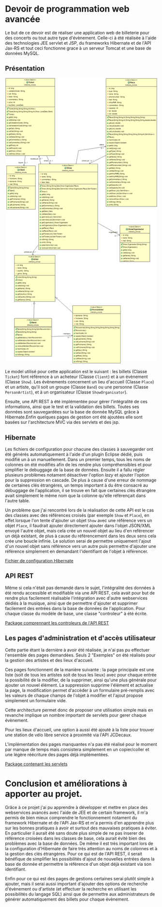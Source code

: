 # Devoir de programmation web avancée

Le but de ce devoir est de réaliser une application web de billeterie pour des concerts ou tout autre type d'évènement. Celle-ci à été réalisée à l'aide des technologies JEE servlet et JSP, du frameworks Hibernate et de l'API Jax-RS et tout ceci fonctionne grace à un serveur Tomcat et une base de données MySQL.

## Présentation 

![Diagramme UML](Diagramme_1.png)

Le model utilisé pour cette application est le suivant : les billets (Classe `Ticket`) font référence à un acheteur (Classe `Client`) et à un évènement (Classe `Show`). Les évènements concernent un lieu d'accueil (Classe `Place`) et un artiste, qu'il soit un groupe (Classe `Band`) ou une personne (Classe `PersonArtist`), et à un organisateur (Classe `ShowOrganisator`).

Ensuite, une API REST à été implémentée pour gérer l'intégralité de ces informations, ainsi que le test et la validation des billets. Toutes ses données sont sauvegardées sur la base de donnée MySQL grâce à Hibernate.Enfin quelques pages de gestion ont été ajoutées elle sont basées sur l'architecture MVC via des servlets et des jsp.

## Hibernate

Les fichiers de configuration pour chacune des classes à sauvegarder ont été générés automatiquement à l'aide d'un plugin Eclipse dédié, puis modifié un à un manuellement. Dans un premier temps, tous les noms de colonnes on été modifiés afin de les rendre plus compréhensibles et pour simplifier le debuggage de la base de données. Ensuite il a fallu régler plusieurs problèmes notament désactiver l'option *lazy* et ajouter l'option pour la suppression en cascade. De plus à cause d'une erreur de nommage de certaines clés étrangères, un temps important à du être consacré au débuggage de l'application, il se trouve en fait que certaines clés étrangère avait simplement le même nom que la colonne qu'elle référençait dans l'autre table.

Un problème que j'ai rencontré lors de la réalisation de cette API est le cas des classes avec des références croisés (par exemple `Show` et `Place`), en effet lorsque l'on tente d'ajouter un objet `Show` avec une référence vers un objet `Place`, il faudrait ajouter directement ajouter dans l'objet JSON/XML envoyé l'autre objet, mais cela crée un nouvel objet au lieu d'en reférencer un déjà existant, de plus à cause du référencement dans les deux sens cela crée une boucle infinie. Le solution serai de permettre uniquement l'ajout d'un nouvel objet sans référence vers un autre puis permettre d'ajouter une référence simplement en demandant l'identifiant de l'objet à référencer.

[Fichier de configuration Hibernate](src/hibernate.cfg.xml)

## API REST

Même si cela n'était pas demandé dans le sujet, l'intégralité des données à été rendu accessible et modifiable via une API REST, cela avait pour but de rendre plus facilement réalisable l'intégration avec d'autre webservices dédiés à la musique, ainsi que de permettre d'ajouter et supprimer facilement des entrées dans la base de données de l'application. Pour chaque classe du modèle de base, une classe "controleur" à été écrite.

[Package comprennant les controleurs de l'API REST](src/billetterie_interfaceREST)

## Les pages d'administration et d'accès utilisateur

Cette partie étant la dernière à avoir été réalisée, je n'ai pas pu effectuer l'ensemble des pages demandées. Seuls 2 "Exemples" on été réalisés pour la gestion des artistes et des lieux d'accueil. 

Ces pages fonctionnent de la manière suivante : la page principale est une liste (soit de tous les artistes soit de tous les lieux) avec pour chaque entrée la possibilité de la modifier, de la supprimer, ainsi qu'une plus générale pour ajouter un nouvel élément. La suppression supprime l'élément et actualise la page, la modification permet d'accèder à un formulaire pré-remplis avec les valeurs de chaque champs de l'objet à modifier et l'ajout propose simplement un formulaire vide.

Cette architecture permet donc de proposer une utilisation simple mais en revanche implique un nombre important de servlets pour gerer chaque évènement. 

Pour les lieux d'accueil, une option à aussi été ajouté à la liste pour trouver une station de vélo libre service à proximité via l'API JCDecaux.

L'implémentation des pages manquantes n'a pas été réalisé pour le moment par manque de temps mais consistera simplement en un copier/coller et une légère réécriture des pages déjà implémentées.

[Package contenant les servlets](src/billetterie_servlets)

# Conclusion et améliorations à apporter au projet. 

Grâce à ce projet j'ai pu apprendre à développer et mettre en place des webservices avancés avec l'aide de JEE et de certain framework, il m'a permis de bien mieux comprendre le fonctionnement notament du framework Hibernate et de l'API Jax-RS et m'a permis d'en apprendre plus sur les bonnes pratiques à avoir et surtout des mauvaises pratiques à éviter. En particulier il aurait été sans doute plus simple de ne pas inserer de référence croisées dans les classes de base, cela aurait évité bien des problèmes avec la base de données. De même il est très important lors de la configuration d'Hibernate de faire très attention au noms de colonnes et à la gestion des clés étrangères. Pour ce qui est de l'API REST, il serait bénéfique de simplifier les possibilités d'ajout de nouvelles entrées dans la base de donnée et permettre la référence d'un objet déjà existant via son identifiant. 


Enfin pour ce qui est des pages de gestions certaines serai plutôt simple à ajouter, mais il serai aussi important d'ajouter des options de recherche d'évènement ou d'artiste (et effectuer la recherche en utilisant les possibilités du langage SQL) ainsi que de permettre aux administrateurs de générer automatiquement des billets pour chaque évènement.
